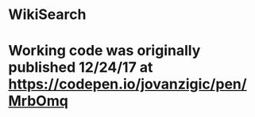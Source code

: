 # WikiSearch
# Working code was originally published 12/24/17 at https://codepen.io/jovanzigic/pen/MrbOmq
